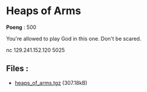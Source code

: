 # Heaps of Arms
**Poeng** : 500

You're allowed to play God in this one. Don't be scared.

nc 129.241.152.120 5025

## Files : 

 - [heaps_of_arms.tgz](./heaps_of_arms.tgz) (307.18kB)